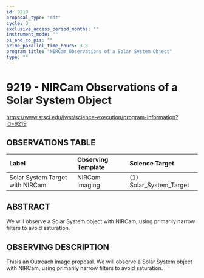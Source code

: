 ```yaml
---
id: 9219
proposal_type: "ddt"
cycle: 3
exclusive_access_period_months: ""
instrument_mode: ""
pi_and_co_pis: ""
prime_parallel_time_hours: 3.8
program_title: "NIRCam Observations of a Solar System Object"
type: ""
---
```

# 9219 - NIRCam Observations of a Solar System Object
https://www.stsci.edu/jwst/science-execution/program-information?id=9219
## OBSERVATIONS TABLE
| Label                      | Observing Template | Science Target           |
| :------------------------- | :----------------- | :----------------------- |
| Solar System Target with NIRCam | NIRCam Imaging     | (1) Solar_System_Target |

## ABSTRACT

We will observe a Solar System object with NIRCam, using primarily narrow filters to avoid saturation.

## OBSERVING DESCRIPTION

Thisis an Outreach image proposal. We will observe a Solar System object with NIRCam, using primarily narrow filters to avoid saturation.